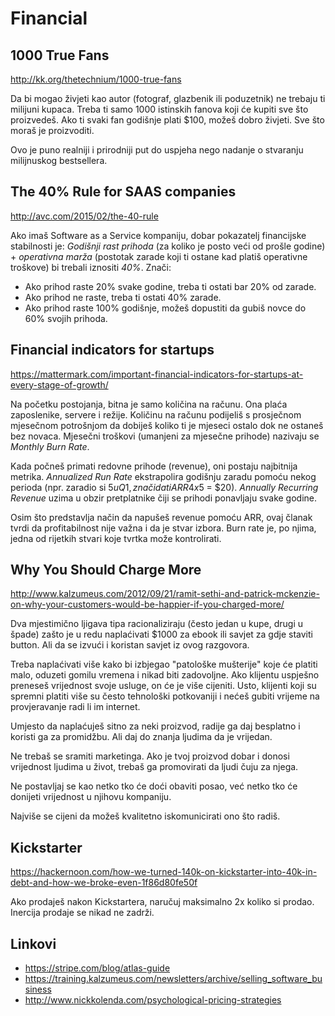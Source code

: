 # Financial

## 1000 True Fans

http://kk.org/thetechnium/1000-true-fans

Da bi mogao živjeti kao autor (fotograf, glazbenik ili poduzetnik) ne trebaju ti milijuni kupaca. Treba ti samo 1000 istinskih fanova koji će kupiti sve što proizvedeš. Ako ti svaki fan godišnje plati $100, možeš dobro živjeti. Sve što moraš je proizvoditi.

Ovo je puno realniji i prirodniji put do uspjeha nego nadanje o stvaranju milijnuskog bestsellera.

## The 40% Rule for SAAS companies

http://avc.com/2015/02/the-40-rule

Ako imaš Software as a Service kompaniju, dobar pokazatelj financijske stabilnosti je:
*Godišnji rast prihoda* (za koliko je posto veći od prošle godine) + *operativna marža* (postotak zarade koji ti ostane kad platiš operativne troškove) bi trebali iznositi *40%*.
Znači:
  * Ako prihod raste 20% svake godine, treba ti ostati bar 20% od zarade.
  * Ako prihod ne raste, treba ti ostati 40% zarade.
  * Ako prihod raste 100% godišnje, možeš dopustiti da gubiš novce do 60% svojih prihoda.

## Financial indicators for startups

https://mattermark.com/important-financial-indicators-for-startups-at-every-stage-of-growth/

Na početku postojanja, bitna je samo količina na računu. Ona plaća zaposlenike, servere i režije. Količinu na računu podijeliš s prosječnom mjesečnom potrošnjom da dobiješ koliko ti je mjeseci ostalo dok ne ostaneš bez novaca. Mjesečni troškovi (umanjeni za mjesečne prihode) nazivaju se *Monthly Burn Rate*.

Kada počneš primati redovne prihode (revenue), oni postaju najbitnija metrika. *Annualized Run Rate* ekstrapolira godišnju zaradu pomoću nekog perioda (npr. zaradio si $5 u Q1, znači da ti ARR 4x$5 = $20).
*Annually Recurring Revenue* uzima u obzir pretplatnike čiji se prihodi ponavljaju svake godine.

Osim što predstavlja način da napušeš revenue pomoću ARR, ovaj članak tvrdi da profitabilnost nije važna i da je stvar izbora. Burn rate je, po njima, jedna od rijetkih stvari koje tvrtka može kontrolirati.

## Why You Should Charge More

http://www.kalzumeus.com/2012/09/21/ramit-sethi-and-patrick-mckenzie-on-why-your-customers-would-be-happier-if-you-charged-more/

Dva mjestimično ljigava tipa racionaliziraju (često jedan u kupe, drugi u špade) zašto je u redu naplaćivati $1000 za ebook ili savjet za gdje staviti button. Ali da se izvući i koristan savjet iz ovog razgovora.

Treba naplaćivati više kako bi izbjegao "patološke mušterije" koje će platiti malo, oduzeti gomilu vremena i nikad biti zadovoljne. Ako klijentu uspješno preneseš vrijednost svoje usluge, on će je više cijeniti. Usto, klijenti koji su spremni platiti više su često tehnološki potkovaniji i nećeš gubiti vrijeme na provjeravanje radi li im internet.

Umjesto da naplaćuješ sitno za neki proizvod, radije ga daj besplatno i koristi ga za promidžbu. Ali daj do znanja ljudima da je vrijedan.

Ne trebaš se sramiti marketinga. Ako je tvoj proizvod dobar i donosi vrijednost ljudima u život, trebaš ga promovirati da ljudi čuju za njega.

Ne postavljaj se kao netko tko će doći obaviti posao, već netko tko će donijeti vrijednost u njihovu kompaniju.

Najviše se cijeni da možeš kvalitetno iskomunicirati ono što radiš.

## Kickstarter

https://hackernoon.com/how-we-turned-140k-on-kickstarter-into-40k-in-debt-and-how-we-broke-even-1f86d80fe50f

Ako prodaješ nakon Kickstartera, naručuj maksimalno 2x koliko si prodao. Inercija prodaje se nikad ne zadrži.

## Linkovi

* https://stripe.com/blog/atlas-guide
* https://training.kalzumeus.com/newsletters/archive/selling_software_business
* http://www.nickkolenda.com/psychological-pricing-strategies

